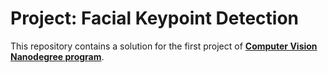 # Project: Facial Keypoint Detection

This repository contains a solution for the first project of [**Computer Vision Nanodegree program**](https://www.udacity.com/course/computer-vision-nanodegree--nd891).
